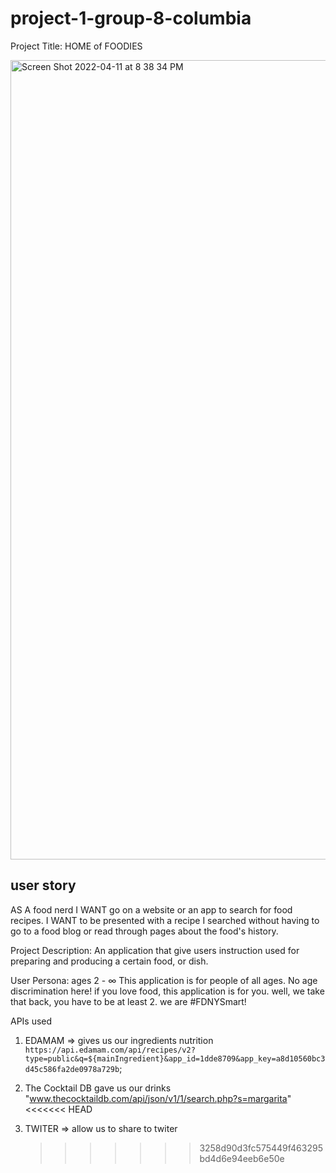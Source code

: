# project-1-group-8-columbia

Project Title:
HOME of FOODIES

<img width="1279" alt="Screen Shot 2022-04-11 at 8 38 34 PM" src="https://user-images.githubusercontent.com/91260564/163021371-f130d54b-6295-4207-91c4-35488d033448.png">

## user story

AS A food nerd
I WANT go on a website or an app to search for food recipes.
I WANT to be presented with a recipe I searched without having to go to a food blog or read through pages about the food's history.

Project Description:
An application that give users instruction used for preparing
and producing a certain food, or dish.

User Persona:
ages 2 - ∞
This application is for people of all ages.
No age discrimination here! if you love food, this application is for you.
well, we take that back, you have to be at least 2. we are #FDNYSmart!

APIs used

1. EDAMAM => gives us our ingredients nutrition
   `https://api.edamam.com/api/recipes/v2?type=public&q=${mainIngredient}&app_id=1dde8709&app_key=a8d10560bc3d45c586fa2de0978a729b`;

2. The Cocktail DB gave us our drinks
   "www.thecocktaildb.com/api/json/v1/1/search.php?s=margarita"
   <<<<<<< HEAD

3. TWITER => allow us to share to twiter
   > > > > > > > 3258d90d3fc575449f463295bd4d6e94eeb6e50e
